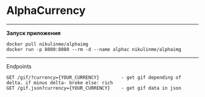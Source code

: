 # AlphaCurrency

___
**Запуск приложения**

```
docker pull nikulinme/alphaimg
docker run -p 8080:8080 --rm -d --name alphac nikulinme/alphaimg
```

___
Endpoints
```
GET /gif/?currency={YOUR_CURRENCY}        - get gif depending of delta. if minus delta- broke else: rich
GET /gif.json?currency={YOUR_CURRENCY}    - get gif data in json
```